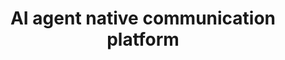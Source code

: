 ---
title: "AI agent native communication platform"
description: "I wanted to build a communication platform for large number of agents. Stopped because of couldn't find business value or exact usecase. But seems like Google is stepping toward this"
coverImage:
  src: "/src/content/project/media/agent2agent.png"
  alt: "Whatsapp agent screenshot"
projectUrl: "https://developers.googleblog.com/en/a2a-a-new-era-of-agent-interoperability/"
technologies: ["LLM", "AI agent"]
order: 1
--- 